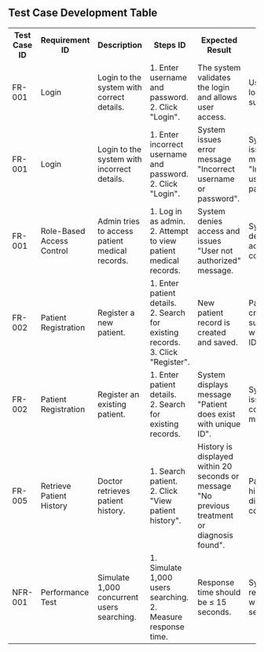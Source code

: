 <!DOCTYPE html>
<html>
<head>
   <!-- <title>Test Case Development Table</title>
    <style>
        table {
            width: 100%;
            border-collapse: collapse;
        }
        th, td {
            border: 1px solid black;
            padding: 10px;
            text-align: left;
        }
        th {
            background-color: #f2f2f2;
        }
    </style> -->
</head>
<body>
    <h2>Test Case Development Table</h2>
    <table>
        <tr>
            <th>Test Case ID</th>
            <th>Requirement ID</th>
            <th>Description</th>
            <th>Steps ID</th>
            <th>Expected Result</th>
            <th>Actual Result</th>
            <th>Status (Pass/Fail)</th>
        </tr>
        <tr>
            <td>FR-001</td>
            <td>Login</td>
            <td>Login to the system with correct details.</td>
            <td>1. Enter username and password.<br>2. Click "Login".</td>
            <td>The system validates the login and allows user access.</td>
            <td>User is logged in successfully.</td>
            <td></td>
        </tr>
        <tr>
            <td>FR-001</td>
            <td>Login</td>
            <td>Login to the system with incorrect details.</td>
            <td>1. Enter incorrect username and password.<br>2. Click "Login".</td>
            <td>System issues error message "Incorrect username or password".</td>
            <td>System issues error message "Incorrect username or password".</td>
            <td></td>
        </tr>
        <tr>
            <td>FR-001</td>
            <td>Role-Based Access Control</td>
            <td>Admin tries to access patient medical records.</td>
            <td>1. Log in as admin.<br>2. Attempt to view patient medical records.</td>
            <td>System denies access and issues "User not authorized" message.</td>
            <td>System denied access correctly.</td>
            <td></td>
        </tr>
        <tr>
            <td>FR-002</td>
            <td>Patient Registration</td>
            <td>Register a new patient.</td>
            <td>1. Enter patient details.<br>2. Search for existing records.<br>3. Click "Register".</td>
            <td>New patient record is created and saved.</td>
            <td>Patient created successfully with unique ID.</td>
            <td></td>
        </tr>
        <tr>
            <td>FR-002</td>
            <td>Patient Registration</td>
            <td>Register an existing patient.</td>
            <td>1. Enter patient details.<br>2. Search for existing records.</td>
            <td>System displays message "Patient does exist with unique ID".</td>
            <td>System issued correct message.</td>
            <td></td>
        </tr>
        <tr>
            <td>FR-005</td>
            <td>Retrieve Patient History</td>
            <td>Doctor retrieves patient history.</td>
            <td>1. Search patient.<br>2. Click "View patient history".</td>
            <td>History is displayed within 20 seconds or message "No previous treatment or diagnosis found".</td>
            <td>Patient history displayed correctly.</td>
            <td></td>
        </tr>
        <tr>
            <td>NFR-001</td>
            <td>Performance Test</td>
            <td>Simulate 1,000 concurrent users searching.</td>
            <td>1. Simulate 1,000 users searching.<br>2. Measure response time.</td>
            <td>Response time should be ≤ 15 seconds.</td>
            <td>System responded within ≤ 15 seconds.</td>
            <td></td>
        </tr>
    </table>
</body>
</html>
